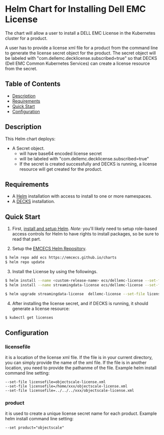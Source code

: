 # Helm Chart for Installing Dell EMC License
The chart will allow a user to install a DELL EMC License in the Kubernetes cluster for a product.

A user has to provide a license xml file for a product from the command line to generate the license secret object for the product. The secret object will be labeled with "com.dellemc.decklicense.subscribed=true" so that DECKS (Dell EMC Common Kubernetes Services) can create a license resource from the secret.

 
## Table of Contents

* [Description](#description)
* [Requirements](#requirements)
* [Quick Start](#quick-start)
* [Configuration](#configuration)

## Description

This Helm chart deploys:
- A Secret object.
  - will have base64 encoded license secret
  - will be labeled with "com.dellemc.decklicense.subscribed=true"
  - If the secret is created successfully and DECKS is running, a license resource will get created for the product.

## Requirements

* A [Helm](https://helm.sh) installation with access to install to one or more namespaces.
* A [DECKS](https://github.com/EMCECS/charts/tree/master/decks) installation.

## Quick Start

1. First, [install and setup Helm](https://docs.helm.sh/using_helm/#quickstart).  *_Note:_* you'll likely need to setup role-based access controls for Helm to have rights to install packages, so be sure to read that part.

2. Setup the [EMCECS Helm Repository](https://github.com/EMCECS/charts).

```bash
$ helm repo add ecs https://emcecs.github.io/charts
$ helm repo update
```

3. Install the License by using the followings. 
```bash
$ helm install --name <custom-release-name> ecs/dellemc-license --set-file licensefile=<location of the license xml file> --set product=<product name>
$ helm install --name streamingdata-license ecs/dellemc-license --set-file licensefile=/home/john/streamingdata-license.xml --set product=streamingdata
```
```bash
$ helm upgrade streamingdata-license  dellemc-license --set-file licensefile=/home/john/streaming-license.xml --set product=streamingdata
```

4. After installing the license secret, and if DECKS is running, it should generate a license resource:
```bash
$ kubectl get licenses
```
## Configuration

###  licensefile
it is a location of the license xml file. If the file is in your current directory, you can simply provide the name of the xml file. If the file is in another location, you need to provide the pathanme of the file.
Example helm install command line setting:
```
--set-file licensefile=objectscale-license.xml
--set-file licensefile=/home/xxx/objectscale-license.xml
--set-file licensefile=../../../xxx/objectscale-license.xml
```

### product 
it is used to create a unique license secret name for each product.
Example helm install command line setting:
```
--set product="objectscale"
```

